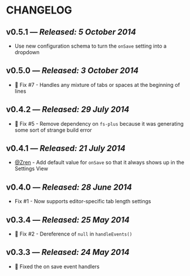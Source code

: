 # CHANGELOG

## **v0.5.1** &mdash; *Released: 5 October 2014*

* Use new configuration schema to turn the `onSave` setting into a dropdown

## **v0.5.0** &mdash; *Released: 3 October 2014*

* :bug: Fix #7 - Handles any mixture of tabs or spaces at the beginning of lines

## **v0.4.2** &mdash; *Released: 29 July 2014*

* :bug: Fix #5 - Remove dependency on `fs-plus` because it was generating some sort of strange build error

## **v0.4.1** &mdash; *Released: 21 July 2014*

* [@Zren](https://github.com/Zren) - Add default value for `onSave` so that it always shows up in the Settings View

## **v0.4.0** &mdash; *Released: 28 June 2014*

* Fix #1 - Now supports editor-specific tab length settings

## **v0.3.4** &mdash; *Released: 25 May 2014*

* :bug: Fix #2 - Dereference of `null` in `handleEvents()`

## **v0.3.3** &mdash; *Released: 24 May 2014*

* :bug: Fixed the on save event handlers

